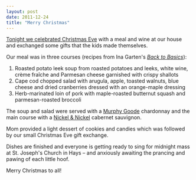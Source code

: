 ```yaml
---
layout: post
date: 2011-12-24
title: "Merry Christmas"
---
```


[Tonight we celebrated Christmas Eve][1] with a meal and wine at our house and exchanged some gifts that the kids made themselves.

Our meal was in three courses (recipes from Ina Garten's <em><a href="http://www.amazon.com/Barefoot-Contessa-Back-Basics-Ingredients/dp/1400054354">Back to Basics</a></em>):
<ol>
    <li>Roasted potato leek soup from roasted potatoes and leeks, white wine, crème fraîche and Parmesan cheese garnished with crispy shallots</li>
    <li>Cape cod chopped salad with arugula, apple, toasted walnuts, blue cheese and dried cranberries dressed with an orange-maple dressing</li>
    <li>Herb-marinated loin of pork with maple-roasted butternut squash and parmesan-roasted broccoli</li>
</ol>
The soup and salad were served with a <a href="http://www.murphygoodewinery.com/">Murphy Goode</a> chardonnay and the main course with a <a href="http://www.nickelandnickel.com/">Nickel &amp; Nickel</a> cabernet sauvignon.

Mom provided a light dessert of cookies and candies which was followed by our small Christmas Eve gift exchange.

Dishes are finished and everyone is getting ready to sing for midnight mass at St. Joseph's Church in Hays – and anxiously awaiting the prancing and pawing of each little hoof.

Merry Christmas to all!

[1]:https://photos.smugmug.com/Holidays/2011-Christmas-Eve
